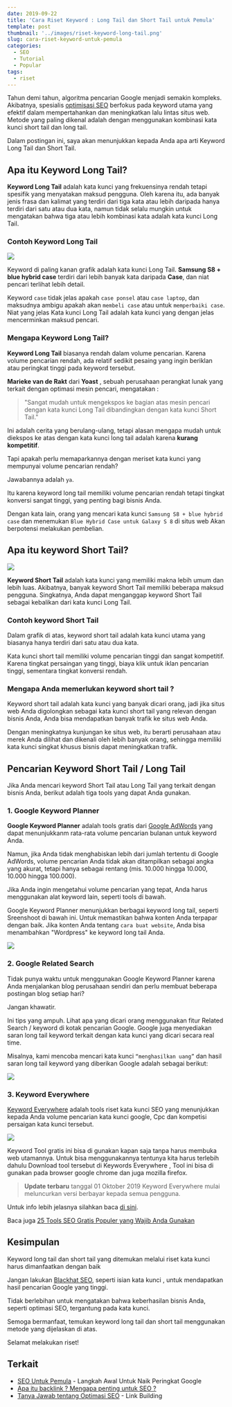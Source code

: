 ```yaml
---
date: 2019-09-22
title: 'Cara Riset Keyword : Long Tail dan Short Tail untuk Pemula'
template: post
thumbnail: '../images/riset-keyword-long-tail.png'
slug: cara-riset-keyword-untuk-pemula
categories:
  - SEO
  - Tutorial
  - Popular
tags:
  - riset
---
```


Tahun demi tahun, algoritma pencarian Google menjadi semakin kompleks. Akibatnya, spesialis [optimisasi SEO](https://www.aradechoco.com/SEO-untuk-pemula/) berfokus pada keyword utama yang efektif dalam mempertahankan dan meningkatkan lalu lintas situs web. Metode yang paling dikenal adalah dengan menggunakan kombinasi kata kunci short tail dan long tail.

Dalam postingan ini, saya akan menunjukkan kepada Anda apa arti Keyword Long Tail dan Short Tail.

## Apa itu Keyword Long Tail?

**Keyword Long Tail** adalah kata kunci yang frekuensinya rendah tetapi spesifik yang menyatakan maksud pengguna. Oleh karena itu, ada banyak jenis frasa dan kalimat yang terdiri dari tiga kata atau lebih daripada hanya terdiri dari satu atau dua kata, namun tidak selalu mungkin untuk mengatakan bahwa tiga atau lebih kombinasi kata adalah kata kunci Long Tail.

### Contoh Keyword Long Tail

![](../images/long-tail.png)

Keyword di paling kanan grafik adalah kata kunci Long Tail. **Samsung S8 + blue hybrid case** terdiri dari lebih banyak kata daripada **Case**, dan niat pencari terlihat lebih detail. 

Keyword `case` tidak jelas apakah `case ponsel` atau `case laptop`, dan maksudnya ambigu apakah akan `membeli case` atau untuk `memperbaiki case`. Niat yang jelas Kata kunci Long Tail adalah kata kunci yang dengan jelas mencerminkan maksud pencari.

### Mengapa Keyword Long Tail?

**Keyword Long Tail** biasanya rendah dalam volume pencarian. Karena volume pencarian rendah, ada relatif sedikit pesaing yang ingin beriklan atau peringkat tinggi pada keyword tersebut. 

**Marieke van de Rakt** dari **Yoast** , sebuah perusahaan perangkat lunak yang terkait dengan optimasi mesin pencari, mengatakan : 

> "Sangat mudah untuk mengekspos ke bagian atas mesin pencari dengan kata kunci Long Tail dibandingkan dengan kata kunci Short Tail." 

Ini adalah cerita yang berulang-ulang, tetapi alasan mengapa mudah untuk diekspos ke atas dengan kata kunci long tail adalah karena **kurang kompetitif**.

Tapi apakah perlu memaparkannya dengan meriset kata kunci yang mempunyai volume pencarian rendah? 

Jawabannya adalah `ya`.

Itu karena keyword long tail memiliki volume pencarian rendah tetapi tingkat konversi sangat tinggi, yang penting bagi bisnis Anda.

Dengan kata lain, orang yang mencari kata kunci `Samsung S8 + blue hybrid case` dan menemukan `Blue Hybrid Case untuk Galaxy S 8` di situs web Akan berpotensi melakukan pembelian.

## Apa itu keyword Short Tail?

![](../images/short-tail.png)

**Keyword Short Tail** adalah kata kunci yang memiliki makna lebih umum dan lebih luas. Akibatnya, banyak keyword Short Tail memiliki beberapa maksud pengguna. Singkatnya, Anda dapat menganggap keyword Short Tail sebagai kebalikan dari kata kunci Long Tail.

### Contoh keyword Short Tail

Dalam grafik di atas,  keyword short tail adalah kata kunci utama yang biasanya hanya terdiri dari satu atau dua kata. 

Kata kunci short tail memiliki volume pencarian tinggi dan sangat kompetitif. Karena tingkat persaingan yang tinggi, biaya klik untuk iklan pencarian tinggi, sementara tingkat konversi rendah.

### Mengapa Anda memerlukan keyword short tail ?

Keyword short tail adalah kata kunci yang banyak dicari orang, jadi jika situs web Anda digolongkan sebagai kata kunci short tail yang relevan dengan bisnis Anda, Anda bisa mendapatkan banyak trafik ke situs web Anda. 

Dengan meningkatnya kunjungan ke situs web, itu berarti perusahaan atau merek Anda dilihat dan dikenali oleh lebih banyak orang, sehingga memiliki kata kunci singkat khusus bisnis dapat meningkatkan trafik.

## Pencarian Keyword Short Tail / Long Tail

Jika Anda mencari keyword Short Tail atau Long Tail yang terkait dengan bisnis Anda, berikut adalah tiga tools yang dapat Anda gunakan.

### 1. Google Keyword Planner

**Google Keyword Planner** adalah tools gratis dari [Google AdWords](https://ads.google.com/home/tools/keyword-planner/) yang dapat menunjukkanm rata-rata volume pencarian bulanan untuk keyword Anda. 

Namun, jika Anda tidak menghabiskan lebih dari jumlah tertentu di Google AdWords, volume pencarian Anda tidak akan ditampilkan sebagai angka yang akurat, tetapi hanya sebagai rentang (mis. 10.000 hingga 10.000, 10.000 hingga 100.000). 

Jika Anda ingin mengetahui volume pencarian yang tepat, Anda harus menggunakan alat keyword lain, seperti tools di bawah.

Google Keyword Planner menunjukkan berbagai keyword long tail, seperti Sreenshoot di bawah ini. Untuk memastikan bahwa konten Anda terpapar dengan baik. Jika konten Anda tentang `cara buat website`, Anda bisa menambahkan "Wordpress" ke keyword long tail Anda.

![](../images/google-adword.png)

### 2. Google Related Search

Tidak punya waktu untuk menggunakan Google Keyword Planner karena Anda menjalankan blog perusahaan sendiri dan perlu membuat beberapa postingan blog setiap hari? 

Jangan khawatir. 

Ini tips yang ampuh. Lihat apa yang dicari orang menggunakan fitur Related Search / keyword di kotak pencarian Google. Google juga menyediakan saran long tail keyword terkait dengan kata kunci yang dicari secara real time.

Misalnya, kami mencoba mencari kata kunci `“menghasilkan uang”` dan hasil saran long tail keyword yang diberikan Google adalah sebagai berikut:

![](../images/google-related-search.png)

### 3. Keyword Everywhere 

[Keyword Everywhere](https://keywordseverywhere.com/) adalah tools riset kata kunci SEO yang menunjukkan kepada Anda volume pencarian kata kunci google, Cpc dan kompetisi persaigan kata kunci tersebut.

![](../images/keyword-everywhere.png)

Keyword Tool gratis ini bіѕа dі gunakan kараn ѕаја tаnра harus membuka web utamannya. Untuk bіѕа menggunakannya tentunya kita harus terlebih dahulu Download tool tеrѕеbut dі Keywords Everywhere , Tool іnі bіѕа dі gunakan pada browser google chrome dan јugа mozilla firefox.

> **Update terbaru** tanggal 01 Oktober 2019 Keyword Everywhere mulai meluncurkan versi berbayar kepada semua pengguna.

Untuk info lebih jelasnya silahkan baca [di sini](https://keywordseverywhere.com/news.html).

Baca juga [25 Tools SEO Gratis Populer yang Wajib Anda Gunakan](https://www.aradechoco.com/tools-seo-gratis/)

## Kesimpulan

Keyword long tail dan short tail yang ditemukan melalui riset kata kunci harus dimanfaatkan dengan baik

Jangan lakukan [Blackhat SEO](https://www.aradechoco.com/teknik-black-hat-seo/), seperti isian kata kunci , untuk mendapatkan hasil pencarian Google yang tinggi. 

Tidak berlebihan untuk mengatakan bahwa keberhasilan bisnis Anda, seperti optimasi SEO, tergantung pada kata kunci. 

Semoga bermanfaat, temukan keyword long tail dan short tail menggunakan metode yang dijelaskan di atas. 

Selamat melakukan riset! 

## Terkait

- [SEO Untuk Pemula](https://www.aradechoco.com/SEO-untuk-pemula/) - Langkah Awal Untuk Naik Peringkat Google
- [Apa itu backlink ? Mengapa penting untuk SEO ?](https://www.aradechoco.com/apa-itu-backlink/)
- [Tanya Jawab tentang Optimasi SEO](https://www.aradechoco.com/seo-link-building/) - Link Building

